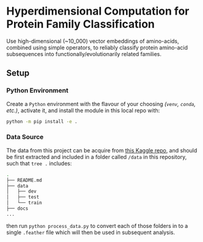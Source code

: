 # Hyperdimensional Computation for Protein Family Classification

Use high-dimensional (~10_000) vector embeddings of amino-acids, combined using simple operators, to reliably classify protein amino-acid subsequences into functionally/evolutionarily related families.

## Setup

### Python Environment

Create a `Python` environment with the flavour of your choosing *(`venv`, `conda`, etc.)*, activate it, and install the module in this local repo with:

```bash
python -m pip install -e .
```

### Data Source

The data from this project can be acquire from [this Kaggle repo](https://www.kaggle.com/datasets/googleai/pfam-seed-random-split), and should be first extracted and included in a folder called `/data` in this repository, such that `tree .` includes:

```bash
.
├── README.md
├── data
│   ├── dev
│   ├── test
│   └── train
├── docs
...
```

then run `python process_data.py` to convert each of those folders in to a single `.feather` file which will then be used in subsequent analysis.
